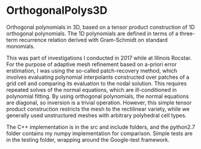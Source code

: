 # OrthogonalPolys3D
Orthogonal polynomials in 3D, based on a tensor product construction of 1D orthogonal polynomials. The 1D polynomials are defined in terms of a three-term recurrence relation derived with Gram-Schmidt on standard monomials. 

This was part of investigations I conducted in 2017 while at Illinois Rocstar. For the purpose of adaptive mesh refinement based on a-priori error erstimation, I was using the so-called patch-recovery method, which involves evaluating polynomial interpolants constructed over patches of a grid cell and comparing its evaluation to the nodal solution. This requires repeated solves of the normal equations, which are ill-conditioned in polynomial fitting. By using orthogonal polynomials, the normal equations are diagonal, so inversion is a trivial operation. However, this simple tensor product construction restricts the mesh to the rectilinear variety, while we generally used unstructured meshes with arbitrary polyhedral cell types. 

The C++ implementation is in the src and include folders, and the python2.7 folder contains my numpy implementation for comparison. Simple tests are in the testing folder, wrapping around the Google-test framework.
